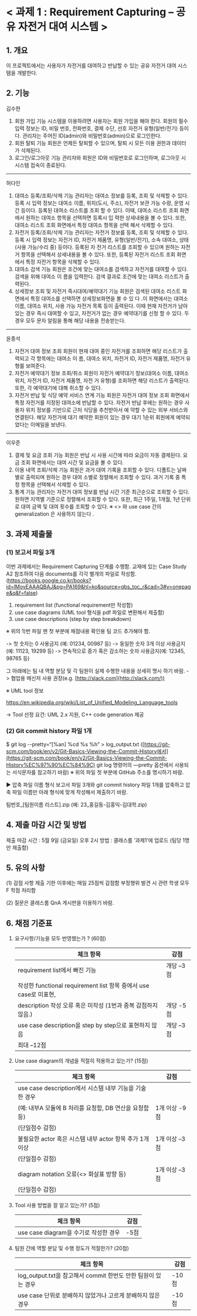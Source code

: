 # < 과제 1 : Requirement Capturing – 공유 자전거 대여 시스템 >

## 1. 개요

이 프로젝트에서는 사용자가 자전거를 대여하고 반납할 수 있는 공유 자전거 대여 시스템을 개발한다.

## 2. 기능

김수현

1. 회원 가입 기능
시스템을 이용하려면 사용자는 회원 가입을 해야 한다. 회원의 필수 입력 정보는 ID, 비밀
번호, 전화번호, 결제 수단, 선호 자전거 유형(일반/전기) 등이다. 관리자는 주어진
ID(admin)와 비밀번호(admin)으로 로그인한다.
2. 회원 탈퇴 기능
회원은 언제든 탈퇴할 수 있으며, 탈퇴 시 모든 이용 권한과 데이터가 삭제된다.
3. 로그인/로그아웃 기능
관리자와 회원은 ID와 비밀번호로 로그인하며, 로그아웃 시 시스템 접속이 종료된다.

---

허다인

1. 대여소 등록/조회/삭제 기능
관리자는 대여소 정보를 등록, 조회 및 삭제할 수 있다. 등록 시 입력 정보는 대여소 이름,
위치(도시, 주소), 자전거 보관 가능 수량, 운영 시간 등이다. 등록된 대여소 리스트를 조회
할 수 있다. 이때, 대여소 리스트 조회 화면에서 원하는 대여소 항목을 선택하면 등록시 입
력한 상세내용을 볼 수 있다. 또한, 대여소 리스트 조회 화면에서 특정 대여소 항목을 선택
해서 삭제할 수 있다.
2. 자전거 등록/조회/삭제 기능
관리자는 자전거 정보를 등록, 조회 및 삭제할 수 있다. 등록 시 입력 정보는 자전거 ID,
자전거 제품명, 유형(일반/전기), 소속 대여소, 상태(사용 가능/수리 중) 등이다. 등록된 자
전거 리스트를 조회할 수 있으며 원하는 자전거 항목을 선택해서 상세내용을 볼 수 있다.
또한, 등록된 자전거 리스트 조회 화면에서 특정 자전거 항목을 삭제할 수 있다.
3. 대여소 검색 기능
회원은 조건에 맞는 대여소를 검색하고 자전거를 대여할 수 있다. 검색을 위해 대여소 이
름을 입력한다. 검색 결과로 조건에 맞는 대여소 리스트가 출력된다.
4. 상세정보 조회 및 자전거 즉시대여/예약대기 기능
회원은 검색된 대여소 리스트 화면에서 특정 대여소를 선택하면 상세정보화면을 볼 수 있
다 .이 화면에서는 대여소 이름, 대여소 위치, 사용 가능 자전거 목록 등이 출력된다. 이때
현재 자전거가 남아 있는 경우 즉시 대여할 수 있고, 자전거가 없는 경우 예약대기를 신청
할 수 있다. 두 경우 모두 문자 알림을 통해 해당 내용을 전송받는다.

---

윤종석

1. 자전거 대여 정보 조회
회원이 현재 대여 중인 자전거를 조회하면 해당 리스트가 출력되고 각 항목에는 대여소 이
름, 대여소 위치, 자전거 ID, 자전거 제품명, 자전거 유형를 보여준다.
2. 자전거 예약대기 정보 조회/취소
회원이 자전거 예약대기 정보(대여소 이름, 대여소 위치, 자전거 ID, 자전거 제품명, 자전
거 유형)를 조회하면 해당 리스트가 출력된다. 또한, 각 예약대기에 대해 취소할 수 있다.
3. 자전거 반납 및 식당 예약 서비스 연계 기능
회원은 자전거 대여 정보 조회 화면에서 특정 자전거를 지정된 대여소에 반납할 수 있다.
자전거 반납 후에는 원하는 경우 사용자 위치 정보를 기반으로 근처 식당을 추천받아서 예
약할 수 있는 외부 서비스와 연결된다. 해당 자전거에 대기 예약한 회원이 있는 경우 대기
1순위 회원에게 예약되었다는 이메일을 보낸다.

---

이우준

1. 결제 및 요금 조회 기능
회원은 반납 시 사용 시간에 따라 요금이 자동 결제된다. 요금 조회 화면에서는 대여 시간
및 요금을 볼 수 있다.
2. 이용 내역 조회/삭제 기능
회원은 과거 대여 기록을 조회할 수 있다. 디폴트는 날짜별로 출력되며 원하는 경우 대여
소별로 정렬해서 조회할 수 있다. 과거 기록 중 특정 항목을 선택해서 삭제할 수 있다.
3. 통계 기능
관리자는 자전거 대여 정보를 반납 시간 기준 최근순으로 조회할 수 있다. 원하면 지역별
기준으로 정렬해서 조회할 수 있다. 또한, 최근 1주일, 1개월, 1년 단위로 대여 금액 및 대여
횟수를 조회할 수 있다.
※ <<include>> 와 use case 간의 generalization 은 사용하지 않는다 .

## 3. 과제 제출물

### (1) 보고서 파일 3개

이번 과제에서는 Requirement Capturing 단계를 수행함. 교재에 있는 Case
Study A2 참조하여 다음 documents를 각각 별개의 파일로 작성함.
(https://books.google.co.kr/books?id=lMovEAAAQBAJ&pg=PA169&hl=ko&source=gbs_toc_r&cad=3#v=onepage&q&f=false)

1. requirement list (functional requirement만 작성함)
2. use case diagrams (UML tool 형식을 pdf 파일로 변환해서 제출함)
3. use case descriptions (step by step breakdown)

※ 위의 1)번 파일 맨 첫 부분에 채점내용 확인용 팀 코드 추가해야 함.

-> 첫 숫자는 0 사용금지 (예: 01234, 00987 등)
-> 동일한 숫자 3개 이상 사용금지 (예: 11123, 19299 등)
-> 연속적으로 증가 혹은 감소하는 숫자 사용금지(예: 12345, 98765 등)

그 아래에는 팀 내 역할 분담 및 각 팀원이 실제 수행한 내용을 상세히 명시
하기 바람.
-> 협업용 메신저 사용 권장(e.g. [http://slack.com](http://slack.com/))

※ UML tool 정보

https://en.wikipedia.org/wiki/List_of_Unified_Modeling_Language_tools

-> Tool 선정 요건: UML 2.x 지원, C++ code generation 제공

### (2) Git commit history 파일 1개

$ git log --pretty=“[%an] %cd %s %h” > log_output.txt
([https://git-scm.com/book/en/v2/Git-Basics-Viewing-the-Commit-History에서](https://git-scm.com/book/en/v2/Git-Basics-Viewing-the-Commit-History%EC%97%90%EC%84%9C)
git log 명령어의 —pretty 옵션에서 사용되는 서식문자를 참고하기 바람)
※ 위의 파일 첫 부분에 GitHub 주소를 명시하기 바람.

▶ 압축 파일 이름 형식
보고서 파일 3개와 git commit history 파일 1개를 압축하고 압축 파일
이름만 아래 형식에 맞게 작성해서 제출하기 바람.

팀번호_[팀원이름 리스트].zip (예: 23_홍길동-김홍익-김대학.zip)

## 4. 제출 마감 시간 및 방법

제출 마감 시간 : 5월 9일 (금요일) 오후 2시
방법 : 클래스룸 ’과제1‘에 업로드 (팀당 1명만 제출함)

## 5. 유의 사항

(1) 감점 사항
제출 기한 이후에는 매일 25점씩 감점함
부정행위 발견 시 관련 학생 모두 F 학점 처리함

(2) 질문은 클래스룸 QnA 게시판을 이용하기 바람.

## 6. 채점 기준표

1. 요구사항/기능을 모두 반영했는가 ? (60점)
    
    
    | 체크 항목 | 감점 |
    | --- | --- |
    | requirement list에서 빠진 기능 | 개당 –3점 |
    | 작성한 functional requirement list 항목 중에서 use case로 미표현,
    description 작성 오류 혹은 미작성 (1번과 중복 감점하지 않음.) | 개당 -5점 |
    | use case description을 step by step으로 표현하지 않음 | 개당 –3점
    최대 –12점 |
2. Use case diagram의 개념을 적절히 적용하고 있는가? (15점)
    
    
    | 체크 항목 | 감점 |
    | --- | --- |
    | use case description에서 시스템 내부 기능을 기술한 경우
    (예: 내부A 모듈에 B 처리를 요청함, DB 연산을 요청함 등) | 1개 이상 -9점
    (단일점수 감점) |
    | 불필요한 actor 혹은 시스템 내부 actor 항목 추가 1개 이상 | 1개 이상 –3점
    (단일점수 감점) |
    | diagram notation 오류(<<extend>> 화살표 방향 등) | 1개 이상 –3점
    (단일점수 감점) |
3. Tool 사용 방법을 잘 알고 있는가? (5점)
    
    
    | 체크 항목 | 감점 |
    | --- | --- |
    | use case diagram을 수기로 작성한 경우 | -5점 |
4. 팀원 간에 역할 분담 및 수행 정도가 적절한가? (20점)
    
    
    | 체크 항목 | 감점 |
    | --- | --- |
    | log_output.txt을 참고해서 commit 한번도 안한 팀원이 있는 경우  | -10점 |
    | use case 단위로 분배하지 않았거나 고르게 분배하지 않은 경우  | -10점 |